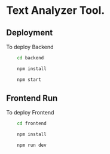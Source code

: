 
# Text Analyzer Tool.



## Deployment
To deploy Backend 

```bash
    cd backend
```
```bash
    npm install
```
```bash
    npm start
```

## Frontend Run
To deploy Frontend

```bash
    cd frontend
```
```bash
    npm install
```
```bash
    npm run dev
```
